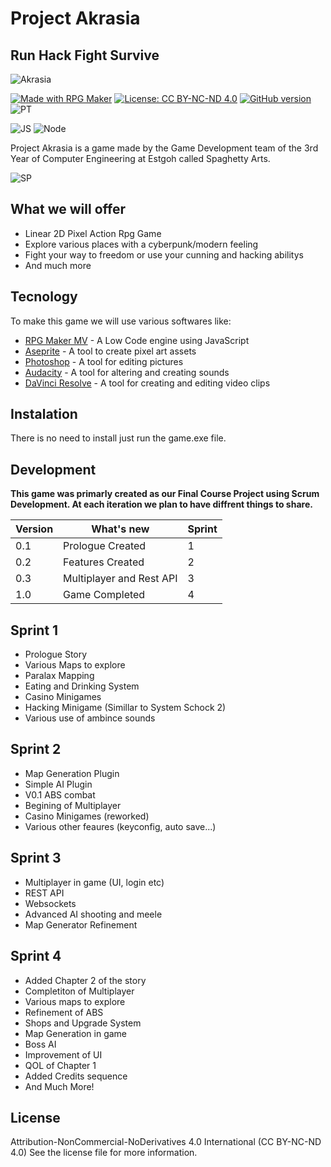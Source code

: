 # Project Akrasia
## Run Hack Fight Survive

![Akrasia](https://i.ibb.co/6Rmp13J/Project.png)

[![Made with RPG Maker](https://badgen.net/badge/RPG%20Maker/MV/green)](https://www.rpgmakerweb.com/products/rpg-maker-mv) [![License: CC BY-NC-ND 4.0](https://img.shields.io/badge/License-CC%20BY--NC--ND%204.0-lightgrey.svg)](https://creativecommons.org/licenses/by-nc-nd/4.0/) [![GitHub version](https://d25lcipzij17d.cloudfront.net/badge.svg?id=gh&type=6&v=1.0&x2=0)](https://github.com/Naereen/StrapDown.js) ![PT](https://img.shields.io/badge/Language-Portuguese-brightgreen)

![JS](https://img.shields.io/badge/javascript-%23323330.svg?&style=for-the-badge&logo=javascript&logoColor=%23F7DF1E) ![Node](https://img.shields.io/badge/node.js-%2343853D.svg?&style=for-the-badge&logo=node.js&logoColor=white)

Project Akrasia is a game made by the Game Development team of the 3rd Year of Computer Engineering at Estgoh called Spaghetty Arts.

![SP](https://i.ibb.co/SmV4JZ2/4a2a0db8-85d7-4b30-b4d0-473272c3c38d-200x200.png)

## What we will offer

- Linear 2D Pixel Action Rpg Game
- Explore various places with a cyberpunk/modern feeling
- Fight your way to freedom or use your cunning and hacking abilitys
- And much more

## Tecnology

To make this game we will use various softwares like:

- [RPG Maker MV] - A Low Code engine using JavaScript
- [Aseprite] - A tool to create pixel art assets
- [Photoshop] - A tool for editing pictures
- [Audacity] - A tool for altering and creating sounds
- [DaVinci Resolve] - A tool for creating and editing video clips

## Instalation

There is no need to install just run the game.exe file.

## Development

**This game was primarly created as our Final Course Project using Scrum Development. At each iteration we plan to
have diffrent things to share.**

Version | What's new | Sprint
------------ | ------------- | -------------
0.1 | Prologue Created | 1
0.2 | Features Created | 2
0.3 | Multiplayer and Rest API | 3
1.0 | Game Completed | 4

## Sprint 1
- Prologue Story
- Various Maps to explore
- Paralax Mapping
- Eating and Drinking System
- Casino Minigames
- Hacking Minigame (Simillar to System Schock 2)
- Various use of ambince sounds

## Sprint 2
- Map Generation Plugin
- Simple AI Plugin
- V0.1 ABS combat
- Begining of Multiplayer
- Casino Minigames (reworked)
- Various other feaures (keyconfig, auto save...)

## Sprint 3
- Multiplayer in game (UI, login etc)
- REST API
- Websockets
- Advanced AI shooting and meele
- Map Generator Refinement

## Sprint 4
- Added Chapter 2 of the story
- Completiton of Multiplayer
- Various maps to explore
- Refinement of ABS 
- Shops and Upgrade System
- Map Generation in game
- Boss AI
- Improvement of UI
- QOL of Chapter 1
- Added Credits sequence
- And Much More!

## License

Attribution-NonCommercial-NoDerivatives 4.0 International (CC BY-NC-ND 4.0)
See the license file for more information.

   [RPG Maker MV]: <https://www.rpgmakerweb.com/products/rpg-maker-mv>
   [Aseprite]: <https://www.aseprite.org/>
   [Photoshop]: <https://www.adobe.com/pt/products/photoshop.html?mv=search&sdid=LZ32SYVR&ef_id=Cj0KCQjwmcWDBhCOARIsALgJ2QcV-9lgIUOwmAMZY79sfmb69KDec0uODy243jyd_DwbrIXtAPoGHn4aAqUZEALw_wcB:G:s&s_kwcid=AL!3085!3!441853227273!e!!g!!photoshop!1447265685!53212492301&gclid=Cj0KCQjwmcWDBhCOARIsALgJ2QcV-9lgIUOwmAMZY79sfmb69KDec0uODy243jyd_DwbrIXtAPoGHn4aAqUZEALw_wcB>
   [Audacity]: <https://www.audacityteam.org/>
   [DaVinci Resolve]: <https://www.blackmagicdesign.com/pt/products/davinciresolve>

